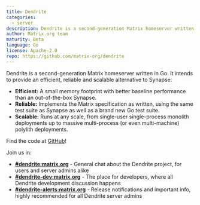```yaml
---
title: Dendrite
categories:
  - server
description: Dendrite is a second-generation Matrix homeserver written in Go!
author: Matrix.org team
maturity: Beta
language: Go
license: Apache-2.0
repo: https://github.com/matrix-org/dendrite
---
```


Dendrite is a second-generation Matrix homeserver written in Go. It intends to provide an efficient, reliable and scalable alternative to Synapse:

* **Efficient:** A small memory footprint with better baseline performance than an out-of-the-box Synapse.
* **Reliable:** Implements the Matrix specification as written, using the same test suite as Synapse as well as a brand new Go test suite.
* **Scalable:** Runs at any scale, from single-user single-process monolith deployments up to massive multi-process (or even multi-machine) polylith deployments.

Find the code at [GitHub](https://github.com/matrix-org/dendrite)!

Join us in:

- **[#dendrite:matrix.org](https://matrix.to/#/#dendrite:matrix.org)** - General chat about the Dendrite project, for users and server admins alike
- **[#dendrite-dev:matrix.org](https://matrix.to/#/#dendrite-dev:matrix.org)** - The place for developers, where all Dendrite development discussion happens
- **[#dendrite-alerts:matrix.org](https://matrix.to/#/#dendrite-alerts:matrix.org)** - Release notifications and important info, highly recommended for all Dendrite server admins
